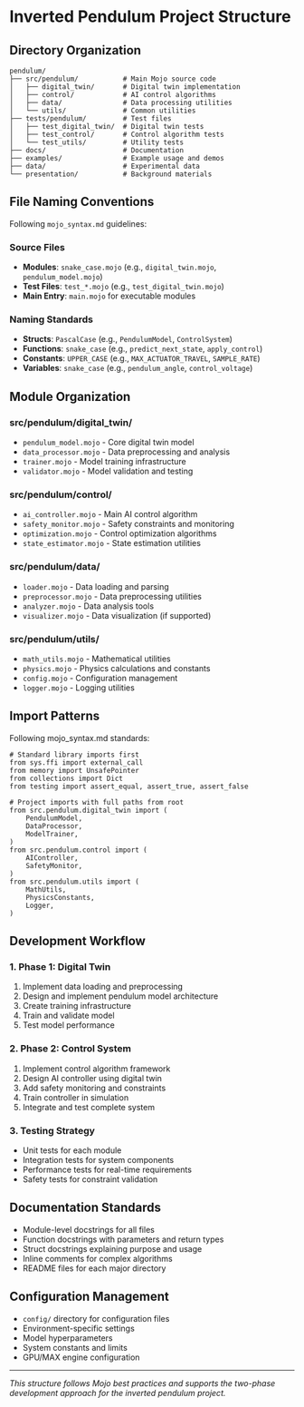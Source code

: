# Inverted Pendulum Project Structure

## Directory Organization

```
pendulum/
├── src/pendulum/           # Main Mojo source code
│   ├── digital_twin/       # Digital twin implementation
│   ├── control/            # AI control algorithms
│   ├── data/               # Data processing utilities
│   └── utils/              # Common utilities
├── tests/pendulum/         # Test files
│   ├── test_digital_twin/  # Digital twin tests
│   ├── test_control/       # Control algorithm tests
│   └── test_utils/         # Utility tests
├── docs/                   # Documentation
├── examples/               # Example usage and demos
├── data/                   # Experimental data
└── presentation/           # Background materials
```

## File Naming Conventions

Following `mojo_syntax.md` guidelines:

### Source Files
- **Modules**: `snake_case.mojo` (e.g., `digital_twin.mojo`, `pendulum_model.mojo`)
- **Test Files**: `test_*.mojo` (e.g., `test_digital_twin.mojo`)
- **Main Entry**: `main.mojo` for executable modules

### Naming Standards
- **Structs**: `PascalCase` (e.g., `PendulumModel`, `ControlSystem`)
- **Functions**: `snake_case` (e.g., `predict_next_state`, `apply_control`)
- **Constants**: `UPPER_CASE` (e.g., `MAX_ACTUATOR_TRAVEL`, `SAMPLE_RATE`)
- **Variables**: `snake_case` (e.g., `pendulum_angle`, `control_voltage`)

## Module Organization

### src/pendulum/digital_twin/
- `pendulum_model.mojo` - Core digital twin model
- `data_processor.mojo` - Data preprocessing and analysis
- `trainer.mojo` - Model training infrastructure
- `validator.mojo` - Model validation and testing

### src/pendulum/control/
- `ai_controller.mojo` - Main AI control algorithm
- `safety_monitor.mojo` - Safety constraints and monitoring
- `optimization.mojo` - Control optimization algorithms
- `state_estimator.mojo` - State estimation utilities

### src/pendulum/data/
- `loader.mojo` - Data loading and parsing
- `preprocessor.mojo` - Data preprocessing utilities
- `analyzer.mojo` - Data analysis tools
- `visualizer.mojo` - Data visualization (if supported)

### src/pendulum/utils/
- `math_utils.mojo` - Mathematical utilities
- `physics.mojo` - Physics calculations and constants
- `config.mojo` - Configuration management
- `logger.mojo` - Logging utilities

## Import Patterns

Following mojo_syntax.md standards:

```mojo
# Standard library imports first
from sys.ffi import external_call
from memory import UnsafePointer
from collections import Dict
from testing import assert_equal, assert_true, assert_false

# Project imports with full paths from root
from src.pendulum.digital_twin import (
    PendulumModel,
    DataProcessor,
    ModelTrainer,
)
from src.pendulum.control import (
    AIController,
    SafetyMonitor,
)
from src.pendulum.utils import (
    MathUtils,
    PhysicsConstants,
    Logger,
)
```

## Development Workflow

### 1. Phase 1: Digital Twin
1. Implement data loading and preprocessing
2. Design and implement pendulum model architecture
3. Create training infrastructure
4. Train and validate model
5. Test model performance

### 2. Phase 2: Control System
1. Implement control algorithm framework
2. Design AI controller using digital twin
3. Add safety monitoring and constraints
4. Train controller in simulation
5. Integrate and test complete system

### 3. Testing Strategy
- Unit tests for each module
- Integration tests for system components
- Performance tests for real-time requirements
- Safety tests for constraint validation

## Documentation Standards

- Module-level docstrings for all files
- Function docstrings with parameters and return types
- Struct docstrings explaining purpose and usage
- Inline comments for complex algorithms
- README files for each major directory

## Configuration Management

- `config/` directory for configuration files
- Environment-specific settings
- Model hyperparameters
- System constants and limits
- GPU/MAX engine configuration

---

*This structure follows Mojo best practices and supports the two-phase development approach for the inverted pendulum project.*
